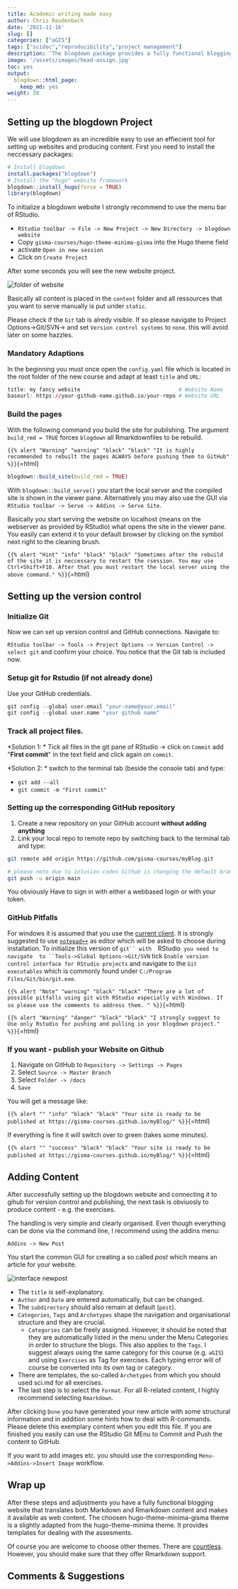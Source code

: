 ```yaml
---
title: Academic writing made easy
author: Chris Reudenbach
date: '2021-11-16'
slug: []
categories: ["aGIS"]
tags: ["scidoc","reproducibility","project management"]
description: 'The blogdown package provides a fully functional blogging tool from setting up websites to editing and discussing content. It is abel to handle both  markdown and R markdown content. The chosen hugo-theme-minima-gisma theme is a slightly adapted version of the hugo-theme-minima.It provides basic functionality and an incredible straightforward design.'
image: '/assets/images/head-assign.jpg'
toc: yes
output:
  blogdown::html_page:
    keep_md: yes
weight: 30
---
```

## Setting up the blogdown Project 

We will use blogdown as an incredible easy to use an effiecient tool for setting up websites and producing content. First you need to install the neccessary packages:
```r
# Install blogdown 
install.packages("blogdown")
# Install the "hugo" website framework
blogdown::install_hugo(force = TRUE)
library(blogdown)
```

To initialize a blogdown website I strongly recommend to use the menu bar of RStudio.


- `RStudio toolbar -> File -> New Project -> New Directory -> blogdown website`
- Copy `gisma-courses/hugo-theme-minima-gisma` into the Hugo theme field 
- activate `Open in new session`
- Click on `Create Project`

After some seconds you will see the new website project.

![folder of website](images/folder.png)

Basically all content is placed in the `content` folder and all ressources that you want to serve manually is put under `static`.

Please check  if the `Git` tab is alredy visible. If so please navigate to  Project Options->Git/SVN-> and set `Version control systems` to `none`. this will avoid later on some hazzles.

### Mandatory Adaptions
In the beginning you must once open the `config.yaml` file which is located in the root folder of the new course and adapt at least `title` and `URL`:

``` r
title: my fancy website                               # Website Name 
baseurl: https://your-github-name.github.io/your-repo # Website URL
```


### Build the pages

With the following command you build the site for publishing. The argument `build_rmd = TRUE` forces `blogdown` all Rmarkdownfiles to be rebuild. 


`{{% alert "Warning" "warning" "black" "black" "It is highly recommended to rebuilt the pages ALWAYS before pushing them to GitHub" %}}`{=html}


```r
blogdown::build_site(build_rmd = TRUE)
```

With `blogdown::build_serve()` you start the local server and the compiled site is shown in the viewer pane. Alternatively you may also use the GUI via `RStudio toolbar -> Serve -> Addins -> Serve Site`.

Basically you start serving the website on localhost (means on the webserver as provided by RStudio) what opens the site in the viewer pane. You easily can extend it to your default browser by clicking on the symbol next right to the cleaning brush.


`{{% alert "Hint" "info" "black" "black" "Sometimes after the rebuild of the site it is neccessary to restart the rsession. You may use Ctrl+Shift+F10. After that you must restart the local server using the above command." %}}`{=html}


## Setting up the version control

### Initialize Git
Now we can set up version control and GitHub connections. Navigate to:

`RStudio toolbar -> Tools -> Project Options -> Version Control -> select git`
and confirm your choice. You notice that the Git tab is included now.

### Setup git for Rstudio (if not already done)

Use your GitHub credentials.

```r
git config --global user.email "your-name@your.email"
git config --global user.name "your github name"
```


### Track all project files.

*Solution 1: *
Tick all files in the git pane of RStudio -> click on `Commit` add "**First commit**" in the text field and click again on `commit`.

*Solution 2: *
switch to the terminal tab (beside the console tab) and type:
- `git add --all`
- `git commit -m "First commit"`

### Setting up the corresponding GitHub repository

1. Create a new repository on your GitHub account **without adding anything**
1. Link your local repo to remote repo by switching back to the terminal tab and type: 

```bash
git remote add origin https://github.com/gisma-courses/myBlog.git

# please note due tu inlusion codex Github is changing the default branch name from master to main so please check and adapt
git push -u origin main


```

You obviously Have to sign in with either a webbased login or with your token.

### GitHub Pitfalls

For windows it is assumed that you use the [current client](https://git-scm.com/download/win). It is strongly suggested to use [`notepad++`](https://notepad-plus-plus.org/) as editor which will be asked to choose during installation. To initialize this version of `git`` with  `RStudio` you need to navigate  to ``Tools->Global Options->Git/SVN` tick `Enable version control interface for RStudio projects` and navigate to the `Git executables` which is commonly found under `C:/Program Files/Git/bin/git.exe`.

`{{% alert "Note" "warning" "black" "black" "There are a lot of possible pitfalls using git with RStudio especially with Windows. If so please use the comments to address them. " %}}`{=html}

`{{% alert "Warning" "danger" "black" "black" "I strongly suggest to Use only Rstudio for pushing and pulling in your blogdown project." %}}`{=html}


### If you want - publish your Website on Github

1. Navigate on GitHub to `Repository -> Settings -> Pages`
2. Select `Source -> Master Branch `
3. Select `Folder -> /docs`
1. `Save`

You will get a message like:

`{{% alert "" "info" "black" "black" "Your site is ready to be published at https://gisma-courses.github.io/myBlog/" %}}`{=html}


If everything is fine it will switch over to green (takes some minutes).


`{{% alert "" "success" "black" "black" "Your site is ready to be published at https://gisma-courses.github.io/myBlog/" %}}`{=html}


## Adding Content

After successfully setting up the blogdown website and connecting it to gihub for version control and publishing, the next task is obviuosly to produce content - e.g. the exercises.

The handling is very simple and clearly organised. Even though everything can be done via the command line, I recommend using the addins menu:

`Addins -> New Post`

You start the common GUI for creating a so called *post* which means an article for your website.

![interface newpost](images/newpost.png)

- The `title` is self-explanatory.
- `Author` and `Date` are entered automatically, but can be changed. 
- The `subdirectory` should also remain at default (`post`).
- `Categories`, `Tags` and `Archetypes` shape the navigation and organisational structure and they are crucial. 
  * `Categories` can be freely assigned. However, it should be noted that they are automatically listed in the menu under the Menu Categories in order to structure the blogs. This also applies to the `Tags`. I suggest always using the same category for this course (e.g. `aGIS`) and using `Exercises` as Tag for exercises. Each typing error will of course be converted into its own tag or category.
- There are templates, the so-called `Archetypes` from which you should  used sci.md for all exercises.
- The last step is to select the `Format`. For all R-related content, I highly recommend selecting `Rmarkdown`. 

After clicking `Done` you have generated your new article with some structural information and in addition some hints how to deal with R-commands. Please delete this exemplary content when you edit this file. If you are finished you easily can use the RStudio Git MEnu to Commit and Push the content to GitHub.

If you want to add images etc. you should use the corresponding `Menu->Addins->Insert Image` workflow. 


## Wrap up

After these steps and adjustments you have a fully functional blogging website that translates both Markdown and Rmarkdown content and makes it available as web content. The choosen hugo-theme-minima-gisma theme is a slightly adapted from the hugo-theme-minima theme. It provides templates for dealing with the assesments.

Of course you are welcome to choose other themes. There are [countless](https://bookdown.org/yihui/blogdown/other-themes.html). However, you should make sure that they offer Rmarkdown support. 


## Comments & Suggestions  

